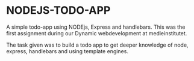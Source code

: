# NODEJS-TODO-APP

A simple todo-app using NODEjs, Express and handlebars. 
This was the first assignment during our Dynamic webdevelopment at medieinstitutet.

The task given was to build a todo app to get deeper knowledge of node, express, handlebars and using template engines.
